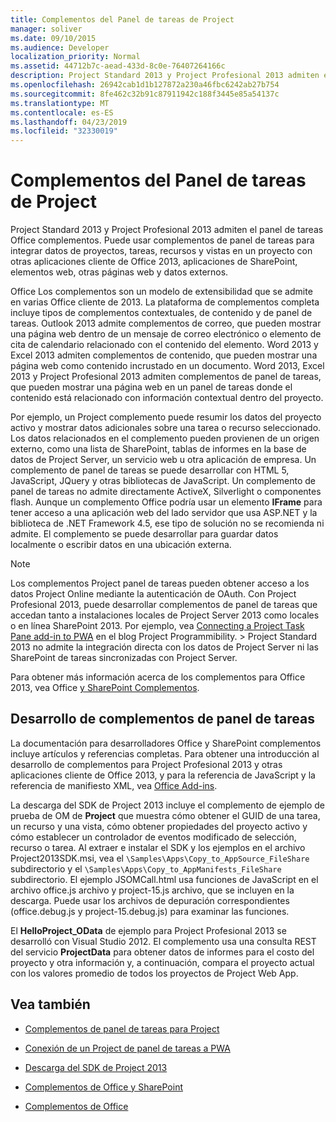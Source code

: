 ```yaml
---
title: Complementos del Panel de tareas de Project
manager: soliver
ms.date: 09/10/2015
ms.audience: Developer
localization_priority: Normal
ms.assetid: 44712b7c-aead-433d-8c0e-76407264166c
description: Project Standard 2013 y Project Profesional 2013 admiten el panel de tareas Office complementos. Puede usar complementos de panel de tareas para integrar datos de proyectos, tareas, recursos y vistas en un proyecto con otras aplicaciones cliente de Office 2013, aplicaciones de SharePoint, elementos web, otras páginas web y datos externos.
ms.openlocfilehash: 26942cab1d1b127872a230a46fbc6242ab27b754
ms.sourcegitcommit: 8fe462c32b91c87911942c188f3445e85a54137c
ms.translationtype: MT
ms.contentlocale: es-ES
ms.lasthandoff: 04/23/2019
ms.locfileid: "32330019"
---
```

# <a name="task-pane-add-ins-for-project"></a>Complementos del Panel de tareas de Project

Project Standard 2013 y Project Profesional 2013 admiten el panel de tareas Office complementos. Puede usar complementos de panel de tareas para integrar datos de proyectos, tareas, recursos y vistas en un proyecto con otras aplicaciones cliente de Office 2013, aplicaciones de SharePoint, elementos web, otras páginas web y datos externos.
  
Office Los complementos son un modelo de extensibilidad que se admite en varias Office cliente de 2013. La plataforma de complementos completa incluye tipos de complementos contextuales, de contenido y de panel de tareas. Outlook 2013 admite complementos de correo, que pueden mostrar una página web dentro de un mensaje de correo electrónico o elemento de cita de calendario relacionado con el contenido del elemento. Word 2013 y Excel 2013 admiten complementos de contenido, que pueden mostrar una página web como contenido incrustado en un documento. Word 2013, Excel 2013 y Project Profesional 2013 admiten complementos de panel de tareas, que pueden mostrar una página web en un panel de tareas donde el contenido está relacionado con información contextual dentro del proyecto.
  
Por ejemplo, un Project complemento puede resumir los datos del proyecto activo y mostrar datos adicionales sobre una tarea o recurso seleccionado. Los datos relacionados en el complemento pueden provienen de un origen externo, como una lista de SharePoint, tablas de informes en la base de datos de Project Server, un servicio web u otra aplicación de empresa. Un complemento de panel de tareas se puede desarrollar con HTML 5, JavaScript, JQuery y otras bibliotecas de JavaScript. Un complemento de panel de tareas no admite directamente ActiveX, Silverlight o componentes flash. Aunque un complemento Office podría usar un elemento **IFrame** para tener acceso a una aplicación web del lado servidor que usa ASP.NET y la biblioteca de .NET Framework 4.5, ese tipo de solución no se recomienda ni admite. El complemento se puede desarrollar para guardar datos localmente o escribir datos en una ubicación externa. 
  
> [!NOTE]
> Los complementos Project panel de tareas pueden obtener acceso a los datos Project Online mediante la autenticación de OAuth. Con Project Profesional 2013, puede desarrollar complementos de panel de tareas que accedan tanto a instalaciones locales de Project Server 2013 como locales o en línea SharePoint 2013. Por ejemplo, vea [Connecting a Project Task Pane add-in to PWA](https://blogs.msdn.com/b/project_programmability/archive/2012/11/02/connecting-a-project-task-pane-app-to-pwa.aspx) en el blog Project Programmibility. > Project Standard 2013 no admite la integración directa con los datos de Project Server ni las SharePoint de tareas sincronizadas con Project Server. 
  
Para obtener más información acerca de los complementos para Office 2013, vea Office [y SharePoint Complementos](https://msdn.microsoft.com/library/office/fp161507%28v=office.15%29). 
  
## <a name="developing-task-pane-add-ins"></a>Desarrollo de complementos de panel de tareas

La documentación para desarrolladores Office y SharePoint complementos incluye artículos y referencias completas. Para obtener una introducción al desarrollo de complementos para Project Profesional 2013 y otras aplicaciones cliente de Office 2013, y para la referencia de JavaScript y la referencia de manifiesto XML, vea [Office Add-ins](https://msdn.microsoft.com/library/office/apps/jj220060%28v=office.15%29).
  
La descarga del SDK de Project 2013 incluye el complemento de ejemplo de prueba de OM de **Project** que muestra cómo obtener el GUID de una tarea, un recurso y una vista, cómo obtener propiedades del proyecto activo y cómo establecer un controlador de eventos modificado de selección, recurso o tarea. Al extraer e instalar el SDK y los ejemplos en el archivo Project2013SDK.msi, vea el  `\Samples\Apps\Copy_to_AppSource_FileShare` subdirectorio y el  `\Samples\Apps\Copy_to_AppManifests_FileShare` subdirectorio. El ejemplo JSOMCall.html usa funciones de JavaScript en el archivo office.js archivo y project-15.js archivo, que se incluyen en la descarga. Puede usar los archivos de depuración correspondientes (office.debug.js y project-15.debug.js) para examinar las funciones. 
  
El **HelloProject_OData** de ejemplo para Project Profesional 2013 se desarrolló con Visual Studio 2012. El complemento usa una consulta REST del servicio **ProjectData** para obtener datos de informes para el costo del proyecto y otra información y, a continuación, compara el proyecto actual con los valores promedio de todos los proyectos de Project Web App. 
  
## <a name="see-also"></a>Vea también
<a name="bk_addresources"> </a>

- [Complementos de panel de tareas para Project](https://msdn.microsoft.com/library/office/apps/fp161143%28v=office.15%29)
    
- [Conexión de un Project de panel de tareas a PWA](https://blogs.msdn.com/b/project_programmability/archive/2012/11/02/connecting-a-project-task-pane-app-to-pwa.aspx)
    
- [Descarga del SDK de Project 2013](https://www.microsoft.com/en-us/download/details.aspx?id=30435%20)
    
- [Complementos de Office y SharePoint](https://msdn.microsoft.com/library/office/fp161507%28v=office.15%29)
    
- [Complementos de Office](https://msdn.microsoft.com/library/office/apps/jj220060%28v=office.15%29)
    

